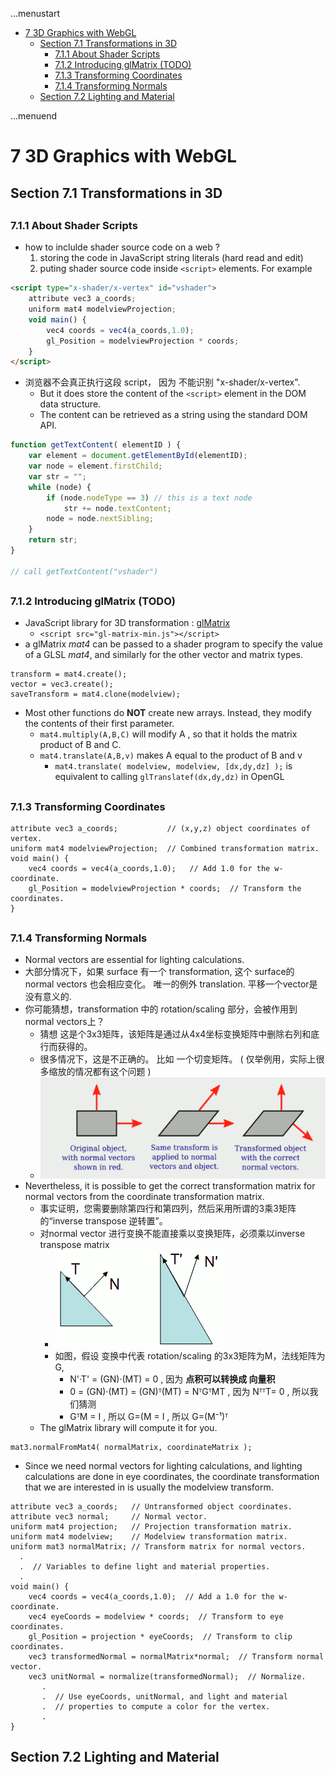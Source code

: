 ...menustart

 - [7 3D Graphics with WebGL](#357aa0eaaaeef801f1492788310cb7be)
     - [Section 7.1 Transformations in 3D](#dd2ae5afe7a2b9b238ae7ef9ebc002a4)
         - [7.1.1  About Shader Scripts](#d7e9359f5c67d29398a9a63005ea1d5f)
         - [7.1.2  Introducing glMatrix (TODO)](#946786c5977adc425dfb64f6ad11dbb0)
         - [7.1.3  Transforming Coordinates](#fb11bb92ab03584cb21aff9f56123db8)
         - [7.1.4  Transforming Normals](#51ac8c3a78a5610dfe32a5cbbbd92793)
     - [Section 7.2 Lighting and Material](#ed46036a806368c04e89b1863df8b00e)

...menuend


<h2 id="357aa0eaaaeef801f1492788310cb7be"></h2>

# 7 3D Graphics with WebGL

<h2 id="dd2ae5afe7a2b9b238ae7ef9ebc002a4"></h2>

## Section 7.1 Transformations in 3D

<h2 id="d7e9359f5c67d29398a9a63005ea1d5f"></h2>

### 7.1.1  About Shader Scripts

 - how to inclulde shader source code on a web ?
    1. storing the code in JavaScript string literals  (hard read and edit)
    2. puting shader source code inside `<script>` elements.  For example


```html
<script type="x-shader/x-vertex" id="vshader">
    attribute vec3 a_coords;
    uniform mat4 modelviewProjection;
    void main() {
        vec4 coords = vec4(a_coords,1.0);
        gl_Position = modelviewProjection * coords;
    }
</script>
```

 - 浏览器不会真正执行这段 script， 因为 不能识别 "x-shader/x-vertex". 
    - But it does store the content of the `<script>` element in the DOM data structure. 
    - The content can be retrieved as a string using the standard DOM API.

```js
function getTextContent( elementID ) {
    var element = document.getElementById(elementID);
    var node = element.firstChild;
    var str = "";
    while (node) {
        if (node.nodeType == 3) // this is a text node
            str += node.textContent;
        node = node.nextSibling;
    }
    return str;
}

// call getTextContent("vshader") 
```


<h2 id="946786c5977adc425dfb64f6ad11dbb0"></h2>

### 7.1.2  Introducing glMatrix (TODO)

 - JavaScript library for 3D transformation : [glMatrix](http://glmatrix.net)
    - `<script src="gl-matrix-min.js"></script>`
 - a glMatrix *mat4* can be passed to a shader program to specify the value of a GLSL *mat4*, and similarly for the other vector and matrix types.

```
transform = mat4.create();
vector = vec3.create();
saveTransform = mat4.clone(modelview);
```

 - Most other functions do **NOT** create new arrays. Instead, they modify the contents of their first parameter. 
    - `mat4.multiply(A,B,C)` will modify A , so that it holds the matrix product of B and C.
    - `mat4.translate(A,B,v)` makes A equal to the product of B and v
        - `mat4.translate( modelview, modelview, [dx,dy,dz] );`  is equivalent to calling `glTranslatef(dx,dy,dz)` in OpenGL

<h2 id="fb11bb92ab03584cb21aff9f56123db8"></h2>

### 7.1.3  Transforming Coordinates


```
attribute vec3 a_coords;           // (x,y,z) object coordinates of vertex.
uniform mat4 modelviewProjection;  // Combined transformation matrix.
void main() {
    vec4 coords = vec4(a_coords,1.0);   // Add 1.0 for the w-coordinate.
    gl_Position = modelviewProjection * coords;  // Transform the coordinates.
}
```


<h2 id="51ac8c3a78a5610dfe32a5cbbbd92793"></h2>

### 7.1.4  Transforming Normals

 - Normal vectors are essential for lighting calculations.
 - 大部分情况下，如果 surface 有一个 transformation, 这个 surface的 normal vectors 也会相应变化。 唯一的例外 translation. 平移一个vector是没有意义的.
 - 你可能猜想，transformation 中的 rotation/scaling 部分，会被作用到 normal vectors上？
    - 猜想 这是个3x3矩阵，该矩阵是通过从4x4坐标变换矩阵中删除右列和底行而获得的。
    - 很多情况下，这是不正确的。 比如 一个切变矩阵。 ( 仅举例用，实际上很多缩放的情况都有这个问题 )
    - ![](../imgs/cg_7_shear_normal_vector.png)
 - Nevertheless, it is possible to get the correct transformation matrix for normal vectors from the coordinate transformation matrix. 
    - 事实证明，您需要删除第四行和第四列，然后采用所谓的3乘3矩阵的“inverse transpose 逆转置”。 
    - 对normal vector 进行变换不能直接乘以变换矩阵，必须乘以inverse transpose matrix
        - ![](../imgs/cg_normal_transform.png)
        - 如图，假设 变换中代表 rotation/scaling 的3x3矩阵为M，法线矩阵为G,
            - N'·T' = (GN)·(MT) = 0  , 因为 **点积可以转换成 向量积**
            - 0 = (GN)·(MT) = (GN)ᵀ(MT) = NᵀGᵀMT , 因为 NᵀᵀT= 0 , 所以我们猜测
            - GᵀM = I , 所以 G=(M = I , 所以 G=(M⁻¹)ᵀ
    - The glMatrix library will compute it for you.
 
```
mat3.normalFromMat4( normalMatrix, coordinateMatrix );
```

 - Since we need normal vectors for lighting calculations, and lighting calculations are done in eye coordinates, the coordinate transformation that we are interested in is usually the modelview transform.

```
attribute vec3 a_coords;   // Untransformed object coordinates.
attribute vec3 normal;     // Normal vector.
uniform mat4 projection;   // Projection transformation matrix.
uniform mat4 modelview;    // Modelview transformation matrix.
uniform mat3 normalMatrix; // Transform matrix for normal vectors.
  .
  .  // Variables to define light and material properties.
  .
void main() {
    vec4 coords = vec4(a_coords,1.0);  // Add a 1.0 for the w-coordinate.
    vec4 eyeCoords = modelview * coords;  // Transform to eye coordinates.
    gl_Position = projection * eyeCoords;  // Transform to clip coordinates.
    vec3 transformedNormal = normalMatrix*normal;  // Transform normal vector.
    vec3 unitNormal = normalize(transformedNormal);  // Normalize.
       .
       .  // Use eyeCoords, unitNormal, and light and material
       .  // properties to compute a color for the vertex.
       .
}
```


<h2 id="ed46036a806368c04e89b1863df8b00e"></h2>

## Section 7.2 Lighting and Material




